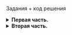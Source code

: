 Задания + код решения

<details>
      <summary><strong>Первая часть.</strong></summary>

* Найдите количество вопросов, которые набрали больше 300 очков или как минимум 100 раз были добавлены в «Закладки».
``` sql
SELECT COUNT(p.id)
FROM stackoverflow.posts p
JOIN stackoverflow.post_types pt ON p.post_type_id = pt.id
WHERE (p.favorites_count >= 100
      OR
      p.score > 300)
      AND
      pt.type = 'Question'
```

* Сколько в среднем в день задавали вопросов с 1 по 18 ноября 2008 включительно? Результат округлите до целого числа.
``` sql
WITH total_q AS
(
    SELECT COUNT(p.id) count_questions,
       EXTRACT(DAY FROM p.creation_date::date) date_of_question
    FROM stackoverflow.posts p
    JOIN stackoverflow.post_types pt ON p.post_type_id = pt.id
    WHERE pt.type = 'Question'
          AND
          p.creation_date::date BETWEEN '2008-11-01' AND '2008-11-18'
    GROUP BY 2
)

SELECT ROUND(AVG(count_questions))
FROM total_q
```

* Сколько пользователей получили значки сразу в день регистрации? Выведите количество уникальных пользователей.
``` sql
SELECT COUNT(DISTINCT u.id)
FROM stackoverflow.users u
JOIN stackoverflow.badges b ON u.id = b.user_id
WHERE u.creation_date::date = b.creation_date::date
```

* Сколько уникальных постов пользователя с именем `Joel Coehoorn` получили хотя бы один голос?
``` sql
SELECT COUNT(DISTINCT p.id)
FROM stackoverflow.users u
JOIN stackoverflow.posts p ON u.id = p.user_id
JOIN stackoverflow.votes v ON p.id = v.post_id
WHERE u.display_name = 'Joel Coehoorn'
HAVING COUNT(v.id) >= 1
```

* Выгрузите все поля таблицы `vote_types`. Добавьте к таблице поле `rank`, в которое войдут номера записей в обратном порядке. Таблица должна быть отсортирована по полю `id`.
``` sql
SELECT *,
       ROW_NUMBER() OVER(ORDER BY id DESC) rank
FROM stackoverflow.vote_types 
ORDER BY id
```

* Отберите 10 пользователей, которые поставили больше всего голосов типа `Close`. Отобразите таблицу из двух полей: идентификатором пользователя и количеством голосов. Отсортируйте данные сначала по убыванию количества голосов, потом по убыванию значения идентификатора пользователя.
``` sql
SELECT DISTINCT u.id,
       COUNT(v.id) OVER (PARTITION BY u.id) close_count
FROM stackoverflow.users u
JOIN stackoverflow.votes v ON u.id = v.user_id
JOIN stackoverflow.vote_types vt ON v.vote_type_id = vt.id
WHERE vt.name = 'Close'
ORDER BY close_count DESC, u.id DESC
LIMIT 10
```

* Отберите 10 пользователей по количеству значков, полученных в период с 15 ноября по 15 декабря 2008 года включительно.
  Отобразите несколько полей:
  * идентификатор пользователя;
  * число значков;
  * место в рейтинге — чем больше значков, тем выше рейтинг.

Пользователям, которые набрали одинаковое количество значков, присвойте одно и то же место в рейтинге.
Отсортируйте записи по количеству значков по убыванию, а затем по возрастанию значения идентификатора пользователя.
``` sql
SELECT DISTINCT u.id,
       COUNT(b.id) total_badges, 
       DENSE_RANK() OVER(ORDER BY COUNT(b.id) DESC) rating
FROM stackoverflow.users u
JOIN stackoverflow.badges b ON u.id = b.user_id
WHERE b.creation_date::date BETWEEN '2008-11-15' AND '2008-12-15'
GROUP BY u.id
ORDER BY total_badges DESC, u.id
LIMIT 10
```

* Сколько в среднем очков получает пост каждого пользователя?
  
  Сформируйте таблицу из следующих полей:
  * заголовок поста;
  * идентификатор пользователя;
  * число очков поста;
  * среднее число очков пользователя за пост, округлённое до целого числа.
  
 Не учитывайте посты без заголовка, а также те, что набрали ноль очков.
``` sql
SELECT title,
       user_id,
       score,
       ROUND(AVG(score) OVER (PARTITION BY user_id))
FROM stackoverflow.posts
WHERE title IS NOT NULL
      and
      score <> 0
```

* Отобразите заголовки постов, которые были написаны пользователями, получившими более 1000 значков. Посты без заголовков не должны попасть в список.
``` sql
SELECT p.title
FROM stackoverflow.posts p
JOIN stackoverflow.users u ON p.user_id = u.id
JOIN stackoverflow.badges b ON u.id = b.user_id
WHERE p.title IS NOT NULL
GROUP BY p.title
HAVING COUNT(b.id) > 1000
```

* Напишите запрос, который выгрузит данные о пользователях из Канады.
  
  Разделите пользователей на три группы в зависимости от количества просмотров их профилей:
  * пользователям с числом просмотров больше либо равным 350 присвойте группу 1;
  * пользователям с числом просмотров меньше 350, но больше либо равно 100 — группу 2;
  * пользователям с числом просмотров меньше 100 — группу 3.
    
  Отобразите в итоговой таблице идентификатор пользователя, количество просмотров профиля и группу. Пользователи с нулевым количеством просмотров не должны войти в итоговую таблицу.
``` sql
SELECT u.id,
       u.views,
       CASE
           WHEN u.views >= 350 THEN 1
           WHEN u.views >= 100 AND u.views < 350 THEN 2
           WHEN u.views < 100 THEN 3
       END group_user
FROM stackoverflow.users u
WHERE u.location LIKE '%Canada%'
      AND
      u.views <> 0 
```

* Дополните предыдущий запрос. Отобразите лидеров каждой группы — пользователей, которые набрали максимальное число просмотров в своей группе. Выведите поля с идентификатором пользователя, группой и количеством просмотров. Отсортируйте таблицу по убыванию просмотров, а затем по возрастанию значения идентификатора.
``` sql
WITH grouped AS
(
    SELECT u.id,
       u.views,
       CASE
           WHEN u.views >= 350 THEN 1
           WHEN u.views >= 100 AND u.views < 350 THEN 2
           WHEN u.views < 100 THEN 3
       END group_user
    FROM stackoverflow.users u
    WHERE u.location LIKE '%Canada%'
          AND
          u.views <> 0 
),
sorted AS
(
    SELECT *,
           MAX(views) OVER (PARTITION BY group_user) max_views
    FROM grouped
)

SELECT id,
       group_user,
       max_views
FROM sorted
WHERE views = max_views
ORDER BY views DESC, id 
```

* Посчитайте ежедневный прирост новых пользователей в ноябре 2008 года.
  
  Сформируйте таблицу с полями:
  * номер дня;
  * число пользователей, зарегистрированных в этот день;
  * сумму пользователей с накоплением.
``` sql
SELECT DISTINCT EXTRACT(DAY FROM creation_date::date) day_number,
       COUNT(id) OVER (ORDER BY EXTRACT(DAY FROM creation_date)),
       COUNT(id) OVER (PARTITION BY EXTRACT(DAY FROM creation_date))
FROM stackoverflow.users
WHERE creation_date::Date BETWEEN '2008-11-01' AND '2008-11-30'
```

* Для каждого пользователя, который написал хотя бы один пост, найдите интервал между регистрацией и временем создания первого поста.

  Отобразите:
  * идентификатор пользователя;
  * разницу во времени между регистрацией и первым постом.
``` sql
SELECT DISTINCT u.id,
       (MIN(p.creation_date) OVER (PARTITION BY u.id)) - u.creation_date
FROM stackoverflow.users u 
JOIN stackoverflow.posts p ON u.id = p.user_id
```
</details>

<details>
      <summary><strong>Вторая часть.</strong></summary>

* Выведите общую сумму просмотров у постов, опубликованных в каждый месяц 2008 года. Если данных за какой-либо месяц в базе нет, такой месяц можно пропустить. Результат отсортируйте по убыванию общего количества просмотров.
``` sql
SELECT DISTINCT SUM(views_count) OVER (PARTITION BY DATE_TRUNC('month', creation_date)) total_views,
        DATE_TRUNC('month', creation_date)::date
FROM stackoverflow.posts
ORDER BY total_views DESC
```

* Выведите имена самых активных пользователей, которые в первый месяц после регистрации (включая день регистрации) дали больше 100 ответов. Вопросы, которые задавали пользователи, не учитывайте. Для каждого имени пользователя выведите количество уникальных значений `user_id`. Отсортируйте результат по полю с именами в лексикографическом порядке.
``` sql
SELECT u.display_name,
       COUNT(DISTINCT p.user_id)
FROM stackoverflow.posts p
JOIN stackoverflow.users u ON p.user_id = u.id
JOIN stackoverflow.post_types pt ON p.post_type_id = pt.id
WHERE pt.type = 'Answer'
      AND
      DATE_TRUNC('day', p.creation_date::date) <= DATE_TRUNC('day', u.creation_date::date) + INTERVAL '1 month'
GROUP BY u.display_name
HAVING COUNT(p.id) > 100
ORDER BY u.display_name
```

* Выведите количество постов за 2008 год по месяцам. Отберите посты от пользователей, которые зарегистрировались в сентябре 2008 года и сделали хотя бы один пост в декабре того же года. Отсортируйте таблицу по значению месяца по убыванию.
``` sql
WITH users AS
(
    SELECT user_id
    FROM stackoverflow.posts
    WHERE DATE_TRUNC('month',creation_date)::DATE BETWEEN '2008-12-01' AND '2008-12-31'
    GROUP BY user_id
    HAVING COUNT(id) >= 1
),
pp AS
(
SELECT u.id,
       u.creation_date dt
FROM stackoverflow.users u
JOIN users ON u.id = users.user_id
WHERE DATE_TRUNC('month',creation_date)::DATE BETWEEN '2008-09-01' AND '2008-09-30'
    
)

SELECT DISTINCT COUNT(pp.id) OVER (PARTITION BY DATE_TRUNC('month',po.creation_date)::DATE),
       DATE_TRUNC('month',po.creation_date)::DATE mt_date
FROM stackoverflow.posts po
JOIN pp ON po.user_id = pp.id
ORDER BY mt_date DESC
```

* Используя данные о постах, выведите несколько полей:
  
      * идентификатор пользователя, который написал пост;
      * дата создания поста;
      * количество просмотров у текущего поста;
      * сумма просмотров постов автора с накоплением.
  
Данные в таблице должны быть отсортированы по возрастанию идентификаторов пользователей, а данные об одном и том же пользователе — по возрастанию даты создания поста.
``` sql
SELECT DISTINCT user_id,
       creation_date,
       views_count,
       SUM(views_count) OVER (PARTITION BY user_id ORDER BY creation_date)
FROM stackoverflow.posts
ORDER BY user_id
```

* Сколько в среднем дней в период с 1 по 7 декабря 2008 года включительно пользователи взаимодействовали с платформой? Для каждого пользователя отберите дни, в которые он или она опубликовали хотя бы один пост. Нужно получить одно целое число — не забудьте округлить результат.
``` sql
WITH p AS
(
    SELECT DISTINCT COUNT(id) OVER (PARTITION BY user_id, creation_date::date) count_actions,
           creation_date::date,
           user_id
    FROM stackoverflow.posts
    WHERE creation_date::date BETWEEN '2008-12-01' AND '2008-12-07'
)

SELECT ROUND(AVG(count_actions))
FROM p
```

* На сколько процентов менялось количество постов ежемесячно с 1 сентября по 31 декабря 2008 года?

  Отобразите таблицу со следующими полями:
  * Номер месяца.
  * Количество постов за месяц.
  * Процент, который показывает, насколько изменилось количество постов в текущем месяце по сравнению с предыдущим. Не забудьте сравнить количество постов в сентябре со значением предыдущего месяца.

Если постов стало меньше, значение процента должно быть отрицательным, если больше — положительным. Округлите значение процента до двух знаков после запятой.
``` sql
WITH count_p AS
(
    SELECT DISTINCT EXTRACT(MONTH FROM creation_date::DATE) month_number,
       COUNT(id) OVER (PARTITION BY EXTRACT(MONTH FROM creation_date::DATE)) total_posts
    FROM stackoverflow.posts
    WHERE creation_date::date BETWEEN '2008-09-01' AND '2008-12-31'
)

SELECT month_number,
       total_posts,
       ROUND((total_posts::numeric * 100 / LAG (total_posts) OVER (ORDER BY total_posts DESC) - 100), 2)
FROM count_p
```

* Найдите пользователя, который опубликовал больше всего постов за всё время с момента регистрации.
  
  Выведите данные его активности за октябрь 2008 года в таком виде:
  * номер недели;
  * дата и время последнего поста, опубликованного на этой неделе.
``` sql
WITH top AS
(
    SELECT DISTINCT user_id,
       COUNT(id) OVER (PARTITION BY user_id) count_posts
    FROM stackoverflow.posts 
    ORDER BY count_posts DESC
    LIMIT 1
)

SELECT DISTINCT EXTRACT(WEEK FROM p.creation_date::date),
       MAX(creation_date) OVER (PARTITION BY EXTRACT(WEEK FROM p.creation_date::date))
FROM stackoverflow.posts p
JOIN top ON p.user_id = top.user_id
WHERE p.creation_date::date BETWEEN '2008-10-01' AND '2008-10-31'
```
</details>
